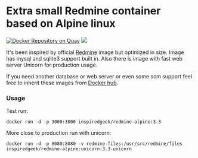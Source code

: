 Extra small Redmine container based on Alpine linux
=======================================

[![Docker Repository on Quay](https://quay.io/repository/inspired_geek/redmine-alpine/status "Docker Repository on Quay")](https://quay.io/repository/inspired_geek/redmine-alpine) [![](https://images.microbadger.com/badges/image/inspiredgeek/redmine-alpine.svg)](http://microbadger.com/images/inspiredgeek/redmine-alpine "Get your own image badge on microbadger.com")

It's been inspired by official [Redmine](https://hub.docker.com/_/redmine/) image but optimized in size.
Image has mysql and sqlite3 support built in.
Also there is image with fast web server Unicorn for production usage.

If you need another database or web server or even some scm support feel free to inherit these images from [Docker hub](https://hub.docker.com/r/inspiredgeek/redmine-alpine/).

### Usage

Test run:

    docker run -d -p 3000:3000 inspiredgeek/redmine-alpine:3.3

More close to production run with unicorn:

    docker run -d -p 8080:8080 -v redmine-files:/usr/src/redmine/files inspiredgeek/redmine-alpine:unicorn:3.3-unicorn

